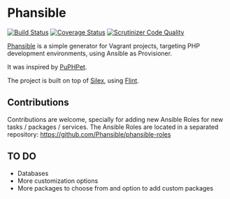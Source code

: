 # Phansible

[![Build Status](https://travis-ci.org/Phansible/phansible.svg?branch=master)](https://travis-ci.org/Phansible/phansible)
[![Coverage Status](https://coveralls.io/repos/Phansible/phansible/badge.png)](https://coveralls.io/r/Phansible/phansible)
[![Scrutinizer Code Quality](https://scrutinizer-ci.com/g/Phansible/phansible/badges/quality-score.png?b=master)](https://scrutinizer-ci.com/g/Phansible/phansible/?branch=master)

[Phansible](http://phansible.com) is a simple generator for Vagrant projects, targeting PHP development environments, using Ansible as Provisioner.

It was inspired by [PuPHPet](http://puphpet.com).

The project is built on top of [Silex](http://silex.sensiolabs.org/), using [Flint](http://flint.readthedocs.org/).

## Contributions

Contributions are welcome, specially for adding new Ansible Roles for new tasks / packages / services.
The Ansible Roles are located in a separated repository: https://github.com/Phansible/phansible-roles

## TO DO

- Databases
- More customization options
- More packages to choose from and option to add custom packages
